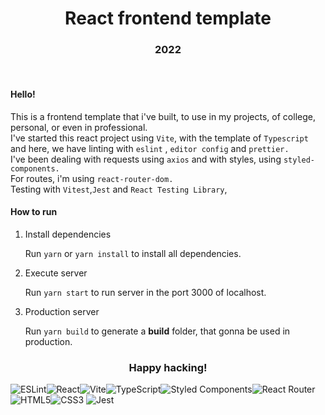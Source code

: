 <h1 align="center">React frontend template</h1>

<h3 align="center">2022</h3>

<br>

<h4>Hello!</h4>
<p>This is a frontend template that i've built, to use in my projects, of college, personal, or even in
  professional.<br>
  I've started this react project using <code>Vite</code>, with the template of <code>Typescript</code> and here, we
  have linting with <code>eslint</code> , <code>editor config</code> and <code>prettier.</code><br>
  I've been dealing with requests using <code>axios</code> and with styles, using <code>styled-components.</code><br>
  For routes, i'm using <code>react-router-dom.</code></br>
  Testing with <code>Vitest</code>,<code>Jest</code> and <code>React Testing Library</code>,
</p>

<h4>How to run</h4>

<ol>
  <li> Install dependencies </li>
  <p>Run <code>yarn</code> or <code>yarn install</code> to install all dependencies.</p>
  <li>Execute server</li>
  <p>Run <code>yarn start</code> to run server in the port 3000 of localhost.</p>
  <li> Production server </li>
  <p>Run <code>yarn build</code> to generate a <strong>build</strong> folder, that gonna be used in production.</p>
</ol>

<h3 align="center">Happy hacking!</h3>

![ESLint](https://img.shields.io/badge/ESLint-4B3263?style=for-the-badge&logo=eslint&logoColor=white)![React](https://img.shields.io/badge/react-%2320232a.svg?style=for-the-badge&logo=react&logoColor=%2361DAFB)![Vite](https://img.shields.io/badge/vite-%23646CFF.svg?style=for-the-badge&logo=vite&logoColor=white)![TypeScript](https://img.shields.io/badge/typescript-%23007ACC.svg?style=for-the-badge&logo=typescript&logoColor=white)![Styled Components](https://img.shields.io/badge/styled--components-DB7093?style=for-the-badge&logo=styled-components&logoColor=white)![React Router](https://img.shields.io/badge/React_Router-CA4245?style=for-the-badge&logo=react-router&logoColor=white)![HTML5](https://img.shields.io/badge/html5-%23E34F26.svg?style=for-the-badge&logo=html5&logoColor=white)![CSS3](https://img.shields.io/badge/css3-%231572B6.svg?style=for-the-badge&logo=css3&logoColor=white) ![Jest](https://img.shields.io/badge/Jest-C21325?style=for-the-badge&logo=jest&logoColor=white)

